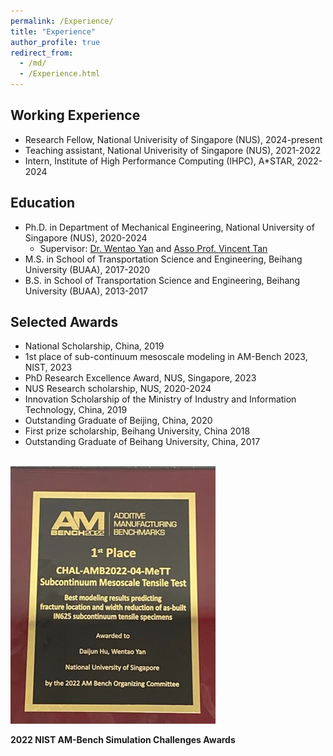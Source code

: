 ```yaml
---
permalink: /Experience/
title: "Experience"
author_profile: true
redirect_from: 
  - /md/
  - /Experience.html
---
```


Working Experience
---
* Research Fellow, National Univerisity of Singapore (NUS), 2024-present
* Teaching assistant, National Univerisity of Singapore (NUS), 2021-2022
* Intern, Institute of High Performance Computing (IHPC), A*STAR, 2022-2024

Education
---
* Ph.D. in Department of Mechanical Engineering, National University of Singapore (NUS), 2020-2024
  * Supervisor: [Dr. Wentao Yan](https://cde.nus.edu.sg/me/staff/yan-wentao/) and [Asso Prof. Vincent Tan](https://cde.nus.edu.sg/me/staff/tan-vincent/)
* M.S. in School of Transportation Science and Engineering, Beihang University (BUAA), 2017-2020
* B.S. in School of Transportation Science and Engineering, Beihang University (BUAA), 2013-2017

Selected Awards
---
* National Scholarship, China, 2019
* 1st place of sub-continuum mesoscale modeling in AM-Bench 2023, NIST, 2023
* PhD Research Excellence Award, NUS, Singapore, 2023
* NUS Research scholarship, NUS, 2020-2024
* Innovation Scholarship of the Ministry of Industry and Information Technology, China, 2019
* Outstanding Graduate of Beijing, China, 2020
* First prize scholarship, Beihang University, China 2018
* Outstanding Graduate of Beihang University, China, 2017


<br/><img src='/images/NIST-1PLACE.jpg'>

**2022 NIST AM-Bench Simulation Challenges Awards**

